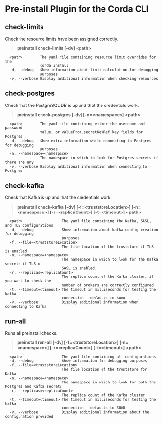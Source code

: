 # Pre-install Plugin for the Corda CLI

## check-limits
Check the resource limits have been assigned correctly.
> **preinstall check-limits [-dv] \<path\>**

      <path>        The yaml file containing resource limit overrides for the
                    corda install
	  -d, --debug   Show information about limit calculation for debugging
                    purposes
	  -v, --verbose Display additional information when checking resources

## check-postgres
Check that the PostgreSQL DB is up and that the credentials work.
> **preinstall check-postgres [-dv] [-n=\<namespace\>] \<path\>**

      <path>        The yaml file containing either the username and password
                    value, or valueFrom.secretKeyRef.key fields for Postgres
	  -d, --debug   Show extra information while connecting to Postgres for debugging
                    purposes
	  -n, --namespace=<namespace>
                    The namespace in which to look for Postgres secrets if there are any
	  -v, --verbose Display additional information when connecting to Postgres

## check-kafka
Check that Kafka is up and that the credentials work.

>**preinstall check-kafka [-dv] [-f=\<truststoreLocation\>]
[-n=\<namespace\>] [-r=\<replicaCount\>]
[-t=\<timeout\>] \<path\>**

      <path>                  The yaml file containing the Kafka, SASL, and TLS configurations
	  -d, --debug             Show information about kafka config creation for debugging 
							  purposes
	  -f, --file=<truststoreLocation>
                              The file location of the truststore if TLS is enabled
	  -n, --namespace=<namespace>
                              The namespace in which to look for the Kafka secrets if TLS or 
                              SASL is enabled.
	  -r, --replicas=<replicaCount>
                              The replica count of the Kafka cluster, if you want to check the 
                              number of brokers are correctly configured
	  -t, --timeout=<timeout> The timeout in milliseconds for testing the kafka
                              connection - defaults to 3000
	  -v, --verbose           Display additional information when connecting to Kafka

## run-all
Runs all preinstall checks.
> **preinstall run-all [-dv] [-f=\<truststoreLocation\>]
[-n=\<namespace\>] [-r=\<replicaCount\>]
[-t=\<timeout\>] \<path\>**

      <path>                  The yaml file containing all configurations
	  -d, --debug             Show information for debugging purposes
	  -f, --file=<truststoreLocation>
                              The file location of the truststore for Kafka
	  -n, --namespace=<namespace>
                              The namespace in which to look for both the Postgres and Kafka secrets
	  -r, --replicas=<replicaCount>
                              The replica count of the Kafka cluster
	  -t, --timeout=<timeout> The timeout in milliseconds for testing the kafka
                              connection - defaults to 3000
	  -v, --verbose           Display additional information about the configuration provided
